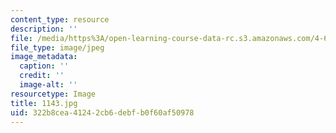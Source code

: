 ```yaml
---
content_type: resource
description: ''
file: /media/https%3A/open-learning-course-data-rc.s3.amazonaws.com/4-614-religious-architecture-and-islamic-cultures-fall-2002/322b8cea41242cb6debfb0f60af50978_1143.jpg
file_type: image/jpeg
image_metadata:
  caption: ''
  credit: ''
  image-alt: ''
resourcetype: Image
title: 1143.jpg
uid: 322b8cea-4124-2cb6-debf-b0f60af50978
---
```


